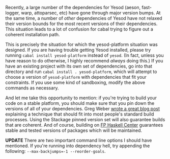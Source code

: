 Recently, a large number of the dependencies for Yesod (aeson, fast-logger, warp, attoparsec, etc) have gone through major version bumps. At the same time, a number of *other* dependencies of Yesod have not relaxed their version bounds for the most recent versions of their dependencies. This situation leads to a lot of confusion for cabal trying to figure out a coherent installation path.

This is precisely the situation for which the yesod-platform situation was designed. If you are having trouble getting Yesod installed, please try running `cabal install yesod-platform` instead of `yesod`. (In fact, unless you have reason to do otherwise, I highly recommend *always* doing this.) If you have an existing project with its own set of dependencies, go into that directory and run `cabal install . yesod-platform`, which will attempt to choose a version of `yesod-platform` with dependencies that fit your constraints. If you use some kind of sandboxing, modify the above commands as necessary.

And let me take this opportunity to mention: if you're trying to build your code on a stable platform, you should make sure that you pin down the versions of all of your dependencies. Greg Weber [wrote a great blog post](http://blog.docmunch.com/blog/2013/haskell-version-freezing) explaining a technique that should fit into most people's standard build processes. Using the Stackage pinned version set will also guarantee builds that are coherent. And of course, building on [FP Haskell Center](https://www.fpcomplete.com/) guarantees stable and tested versions of packages which will be maintained.

__UPDATE__ There are two important command line options I should have mentioned. If you're running into dependency hell, try appending the following: `--max-backjumps=-1 --reorder-goals`.
